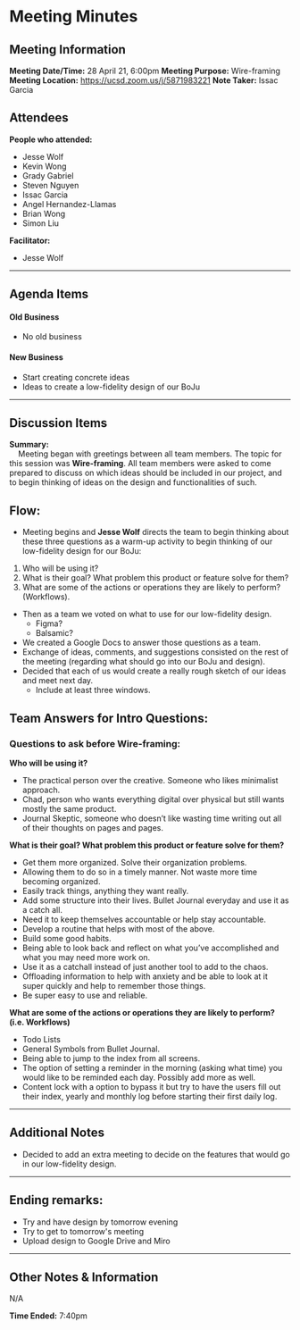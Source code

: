 # Meeting Minutes
## Meeting Information
**Meeting Date/Time:** 28 April 21, 6:00pm 
**Meeting Purpose:** Wire-framing 
**Meeting Location:** https://ucsd.zoom.us/j/5871983221
**Note Taker:** Issac Garcia

## Attendees
**People who attended:**
- Jesse Wolf
- Kevin Wong
- Grady Gabriel
- Steven Nguyen
- Issac Garcia
- Angel Hernandez-Llamas 
- Brian Wong
- Simon Liu

**Facilitator:**
- Jesse Wolf
---

## Agenda Items

#### Old Business
- No old business

#### New Business
- Start creating concrete ideas
- Ideas to create a low-fidelity design of our BoJu

---

## Discussion Items

**Summary:** \
&nbsp; &nbsp; Meeting began with greetings between all team members. The topic for this session was **Wire-framing**. All team members were asked to come prepared to discuss on which ideas should be included in our project, and to begin thinking of ideas on the design and functionalities of such. 

## Flow:
 - Meeting begins and **Jesse Wolf** directs the team to begin thinking about these three questions as a warm-up activity to begin thinking of our low-fidelity design for our BoJu:
  1. Who will be using it?
  2. What is their goal? What problem this product or feature solve for them?
  3. What are some of the actions or operations they are likely to perform? (Workflows).  
- Then as a team we voted on what to use for our low-fidelity design.
  - Figma?
  - Balsamic?
- We created a Google Docs to answer those questions as a team.
- Exchange of ideas, comments, and suggestions consisted on the rest of the meeting (regarding what should go into our BoJu and design).
- Decided that each of us would create a really rough sketch of our ideas and meet next day. 
  - Include at least three windows.


## Team Answers for Intro Questions:

### Questions to ask before Wire-framing:

**Who will be using it?**
- The practical person over the creative. Someone who likes minimalist approach.
- Chad, person who wants everything digital over physical but still wants mostly the same product.
- Journal Skeptic, someone who doesn’t like wasting time writing out all of their thoughts on pages and pages.

**What is their goal? What problem this product or feature solve for them?**
- Get them more organized. Solve their organization problems.
- Allowing them to do so in a timely manner. Not waste more time becoming organized.
- Easily track things, anything they want really. 
- Add some structure into their lives. Bullet Journal everyday and use it as a catch all. 
- Need it to keep themselves accountable or help stay accountable.
- Develop a routine that helps with most of the above. 
- Build some good habits.
- Being able to look back and reflect on what you’ve accomplished and what you may need more work on. 
- Use it as a catchall instead of just another tool to add to the chaos. 
- Offloading information to help with anxiety and be able to look at it super quickly and help to remember those things. 
- Be super easy to use and reliable. 

**What are some of the actions or operations they are likely to perform? (i.e. Workflows)**
- Todo Lists
- General Symbols from Bullet Journal. 
- Being able to jump to the index from all screens. 
- The option of setting a reminder in the morning (asking what time) you would like to be reminded each day. Possibly add more as well.
- Content lock with a option to bypass it but try to have the users fill out their index, yearly and monthly log before starting their first daily log. 
---

## Additional Notes
- Decided to add an extra meeting to decide on the features that would go in our low-fidelity design. 

---

## Ending remarks:
- Try and have design by tomorrow evening
- Try to get to tomorrow's meeting
- Upload design to Google Drive and Miro
--- 

## Other Notes & Information
N/A

**Time Ended:** 7:40pm